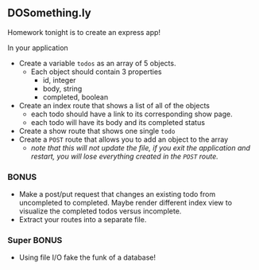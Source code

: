 ## DOSomething.ly
Homework tonight is to create an express app!

In your application
- Create a variable `todos` as an array of 5 objects.
  - Each object should contain 3 properties
    - id, integer
    - body, string
    - completed, boolean
- Create an index route that shows a list of all of the objects
  - each todo should have a link to its corresponding show page.
  - each todo will have its body and its completed status
- Create a show route that shows one single `todo`
- Create a `POST` route that allows you to add an object to the array
  - *note that this will not update the file, if you exit the application and restart, you will lose everything created in the `POST` route.*

### BONUS
- Make a post/put request that changes an existing todo from uncompleted to completed. Maybe render different index view to visualize the completed todos versus incomplete.
- Extract your routes into a separate file.

### Super BONUS
- Using file I/O fake the funk of a database!

